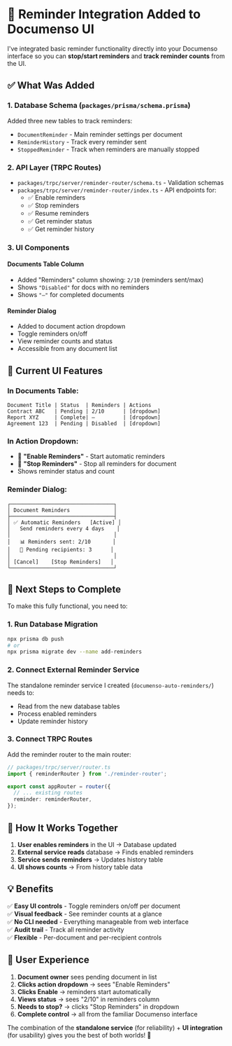 # 🔔 Reminder Integration Added to Documenso UI

I've integrated basic reminder functionality directly into your Documenso interface so you can **stop/start reminders** and **track reminder counts** from the UI.

## ✅ What Was Added

### 1. **Database Schema** (`packages/prisma/schema.prisma`)
Added three new tables to track reminders:
- `DocumentReminder` - Main reminder settings per document
- `ReminderHistory` - Track every reminder sent
- `StoppedReminder` - Track when reminders are manually stopped

### 2. **API Layer** (TRPC Routes)
- `packages/trpc/server/reminder-router/schema.ts` - Validation schemas
- `packages/trpc/server/reminder-router/index.ts` - API endpoints for:
  - ✅ Enable reminders
  - ✅ Stop reminders  
  - ✅ Resume reminders
  - ✅ Get reminder status
  - ✅ Get reminder history

### 3. **UI Components**

#### **Documents Table Column**
- Added "Reminders" column showing: `2/10` (reminders sent/max)
- Shows `"Disabled"` for docs with no reminders
- Shows `"—"` for completed documents

#### **Reminder Dialog** 
- Added to document action dropdown
- Toggle reminders on/off
- View reminder counts and status
- Accessible from any document list

## 🎯 **Current UI Features**

### **In Documents Table:**
```
Document Title | Status  | Reminders | Actions
Contract ABC   | Pending | 2/10      | [dropdown]
Report XYZ     | Complete| —         | [dropdown]
Agreement 123  | Pending | Disabled  | [dropdown]
```

### **In Action Dropdown:**
- 🔔 **"Enable Reminders"** - Start automatic reminders
- 🔕 **"Stop Reminders"** - Stop all reminders for document
- Shows reminder status and count

### **Reminder Dialog:**
```
┌─────────────────────────────────┐
│ Document Reminders              │
├─────────────────────────────────┤
│ ✅ Automatic Reminders   [Active] │
│   Send reminders every 4 days    │
│                                 │
│   📊 Reminders sent: 2/10       │
│   👥 Pending recipients: 3      │
│                                 │
│ [Cancel]    [Stop Reminders]   │
└─────────────────────────────────┘
```

## 🔧 **Next Steps to Complete**

To make this fully functional, you need to:

### 1. **Run Database Migration**
```bash
npx prisma db push
# or
npx prisma migrate dev --name add-reminders
```

### 2. **Connect External Reminder Service**
The standalone reminder service I created (`documenso-auto-reminders/`) needs to:
- Read from the new database tables
- Process enabled reminders
- Update reminder history

### 3. **Connect TRPC Routes** 
Add the reminder router to the main router:
```typescript
// packages/trpc/server/router.ts
import { reminderRouter } from './reminder-router';

export const appRouter = router({
  // ... existing routes
  reminder: reminderRouter,
});
```

## 🚀 **How It Works Together**

1. **User enables reminders** in the UI → Database updated
2. **External service reads** database → Finds enabled reminders  
3. **Service sends reminders** → Updates history table
4. **UI shows counts** → From history table data

## 💡 **Benefits**

✅ **Easy UI controls** - Toggle reminders on/off per document  
✅ **Visual feedback** - See reminder counts at a glance  
✅ **No CLI needed** - Everything manageable from web interface  
✅ **Audit trail** - Track all reminder activity  
✅ **Flexible** - Per-document and per-recipient controls  

## 🎯 **User Experience**

1. **Document owner** sees pending document in list
2. **Clicks action dropdown** → sees "Enable Reminders"  
3. **Clicks Enable** → reminders start automatically
4. **Views status** → sees "2/10" in reminders column
5. **Needs to stop?** → clicks "Stop Reminders" in dropdown
6. **Complete control** → all from the familiar Documenso interface

The combination of the **standalone service** (for reliability) + **UI integration** (for usability) gives you the best of both worlds! 🎯 